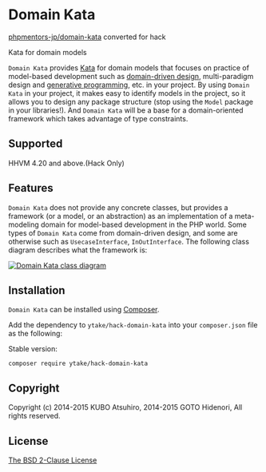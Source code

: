 # Domain Kata

[phpmentors-jp/domain-kata](https://github.com/phpmentors-jp/domain-kata) converted for hack

Kata for domain models

`Domain Kata` provides [Kata](http://en.wikipedia.org/wiki/Kata) for domain models that focuses on practice of model-based development such as [domain-driven design](http://en.wikipedia.org/wiki/Domain-driven_design), multi-paradigm design and [generative programming](http://en.wikipedia.org/wiki/Automatic_programming#Generative_programming), etc. in your project. By using `Domain Kata` in your project, it makes easy to identify models in the project, so it allows you to design any package structure (stop using the `Model` package in your libraries!). And `Domain Kata` will be a base for a domain-oriented framework which takes advantage of type constraints.

## Supported

HHVM 4.20 and above.(Hack Only)

## Features

`Domain Kata` does not provide any concrete classes, but provides a framework (or a model, or an abstraction) as an implementation of a meta-modeling domain for model-based development in the PHP world. Some types of `Domain Kata` come from domain-driven design, and some are otherwise such as `UsecaseInterface`, `InOutInterface`. The following class diagram describes what the framework is:

<a href="https://github.com/phpmentors-jp/domain-kata/wiki/images/class-diagram-14.png" target="_blank"><img src="https://github.com/phpmentors-jp/domain-kata/wiki/images/class-diagram-14-700.png" alt="Domain Kata class diagram"></a>

## Installation

`Domain Kata` can be installed using [Composer](http://getcomposer.org/).

Add the dependency to `ytake/hack-domain-kata` into your `composer.json` file as the following:

Stable version:

```
composer require ytake/hack-domain-kata
```

## Copyright

Copyright (c) 2014-2015 KUBO Atsuhiro, 2014-2015 GOTO Hidenori, All rights reserved.

## License

[The BSD 2-Clause License](http://opensource.org/licenses/BSD-2-Clause)
